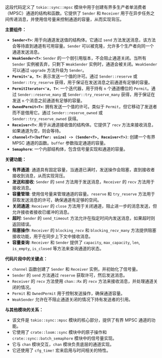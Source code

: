 这段代码定义了 `tokio::sync::mpsc` 模块中用于创建有界多生产者单消费者（MPSC）通道的结构和函数。它提供了 `Sender` 和 `Receiver` 用于在异步任务之间传递消息，并使用信号量来控制通道的容量，从而实现背压。

**主要组件：**

*   **`Sender<T>`**:  用于向通道发送值的结构体。它通过 `send` 方法发送消息，该方法会等待直到通道有可用容量。`Sender` 可以被克隆，允许多个生产者向同一个通道发送消息。
*   **`WeakSender<T>`**:  `Sender` 的一个弱引用版本，不会阻止通道关闭。当所有 `Sender` 实例被丢弃，只剩下 `WeakSender` 实例时，通道会被关闭。`WeakSender` 可以通过 `upgrade` 方法升级为 `Sender`。
*   **`Permit<'a, T>`**:  表示发送一个值的许可。通过 `Sender::reserve` 或 `Sender::try_reserve` 获得，用于保证在发送消息之前通道有足够的容量。
*   **`PermitIterator<'a, T>`**:  一个迭代器，用于持有 `n` 个通道槽位的 `Permit`。通过 `Sender::reserve_many` 或 `Sender::try_reserve_many` 获得，用于保证在发送 `n` 个消息之前通道有足够的容量。
*   **`OwnedPermit<T>`**:  拥有发送一个值的许可。类似于 `Permit`，但它移动了发送者而不是借用它。通过 `Sender::reserve_owned` 或 `Sender::try_reserve_owned` 获得。
*   **`Receiver<T>`**:  用于从通道接收值的结构体。它提供了 `recv` 方法来接收消息，如果通道为空，则会等待。
*   **`channel<T>(buffer: usize) -> (Sender<T>, Receiver<T>)`**:  创建一个有界 MPSC 通道的函数。`buffer` 参数指定通道的容量。
*   **`Semaphore`**:  一个内部结构体，包含信号量实现和通道的容量。

**关键功能：**

*   **有界通道**:  通道具有固定容量，当通道已满时，发送操作会阻塞，直到接收者接收到消息，从而实现背压。
*   **发送和接收**:  `Sender` 的 `send` 方法用于发送消息，`Receiver` 的 `recv` 方法用于接收消息。
*   **容量管理**:  使用信号量来管理通道的容量。`reserve` 和 `try_reserve` 方法用于获取发送消息的许可，确保通道有足够的空间。
*   **关闭通道**:  `Receiver` 的 `close` 方法用于关闭通道，阻止进一步的消息发送，但允许接收者接收已缓冲的消息。
*   **超时**:  `Sender` 的 `send_timeout` 方法允许在指定时间内发送消息，如果超时则返回错误。
*   **阻塞操作**:  `Receiver` 的 `blocking_recv` 和 `blocking_recv_many` 方法提供阻塞接收功能，用于在同步上下文中接收消息。
*   **容量查询**:  `Receiver` 和 `Sender` 提供了 `capacity`, `max_capacity`, `len`, `is_empty`, `is_closed` 等方法来查询通道的状态。

**代码片段中的关键点：**

*   `channel` 函数创建了 `Sender` 和 `Receiver` 实例，并初始化了信号量。
*   `Sender` 的 `send` 方法通过 `reserve` 获取许可，然后发送消息。
*   `Receiver` 的 `recv` 方法使用 `chan::Rx` 的 `recv` 方法来接收消息，并处理通道关闭的情况。
*   `Permit` 和 `OwnedPermit` 用于控制发送操作，确保通道容量。
*   `WeakSender` 允许在不阻止通道关闭的情况下持有发送者的引用。

**与其他模块的关系：**

*   该文件是 `tokio::sync::mpsc` 模块的核心部分，提供了有界 MPSC 通道的功能。
*   它使用了 `crate::loom::sync` 模块中的原子操作和 `crate::sync::batch_semaphore` 模块中的信号量实现。
*   它与 `chan` 模块交互，`chan` 模块负责底层的通道实现。
*   它还使用了 `cfg_time!` 宏来启用与时间相关的特性。
